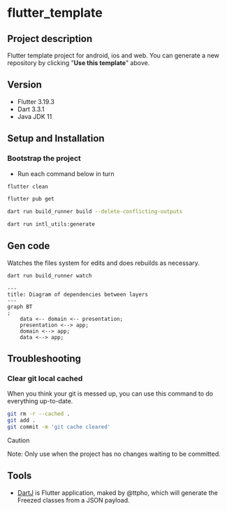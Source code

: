 # flutter_template

## Project description

Flutter template project for android, ios and web. You can generate a new repository by clicking
"**Use this template**" above.

## Version

- Flutter 3.19.3
- Dart 3.3.1
- Java JDK 11

## Setup and Installation

### Bootstrap the project

- Run each command below in turn

```bash
flutter clean
```

```bash
flutter pub get 
```

```bash
dart run build_runner build --delete-conflicting-outputs 
```

```bash
dart run intl_utils:generate
```

## Gen code

Watches the files system for edits and does rebuilds as necessary.

```bash
dart run build_runner watch
```

```mermaid
---
title: Diagram of dependencies between layers
---
graph BT
;
    data <-- domain <-- presentation;
    presentation <--> app;
    domain <--> app;
    data <--> app;
```

## Troubleshooting

### Clear git local cached

When you think your git is messed up, you can use this command to do everything up-to-date.

```bash
git rm -r --cached . 
git add . 
git commit -m 'git cache cleared'
```

> [!CAUTION]
> Note: Only use when the project has no changes waiting to be committed.

## Tools

- [DartJ](https://dartj.web.app/) is Flutter application, maked by @ttpho, which will generate the
  Freezed classes from a JSON payload.